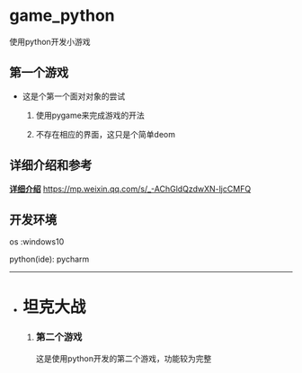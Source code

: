 # game_python
使用python开发小游戏



## 第一个游戏

* 这是个第一个面对对象的尝试

  1. 使用pygame来完成游戏的开法

  2. 不存在相应的界面，这只是个简单deom

     

## 详细介绍和参考

**[详细介绍](https://mp.weixin.qq.com/s/_-AChGldQzdwXN-ljcCMFQ)** <https://mp.weixin.qq.com/s/_-AChGldQzdwXN-ljcCMFQ>

## 开发环境

os :windows10

python(ide): pycharm

***



* # 坦克大战

  1. ### 第二个游戏

     这是使用python开发的第二个游戏，功能较为完整

     

     





 

